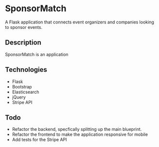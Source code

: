 # SponsorMatch
A Flask application that connects event organizers and companies looking to sponsor events.


## Description
SponsorMatch is an application


## Technologies
 - Flask
 - Bootstrap
 - Elasticsearch
 - jQuery
 - Stripe API


## Todo
 - Refactor the backend, specfically splitting up the main blueprint.
 - Refactor the frontend to make the application responsive for mobile
 - Add tests for the Stripe API

